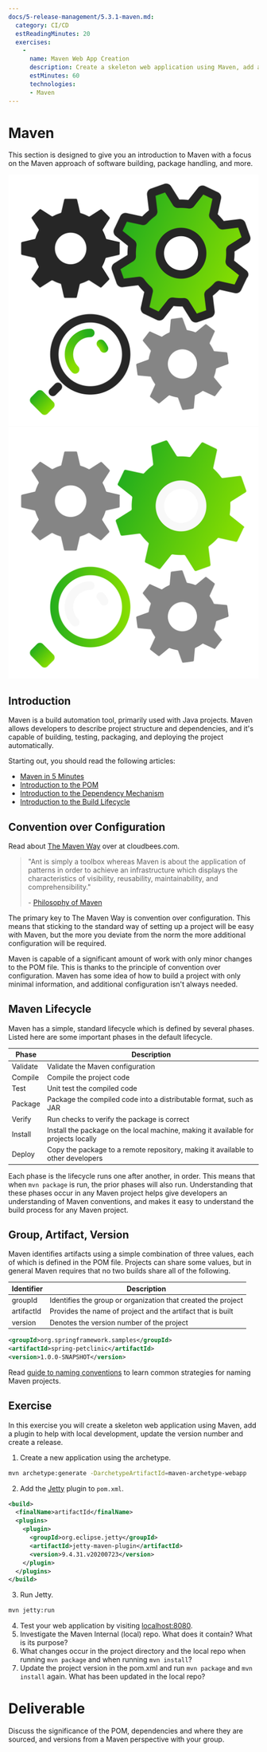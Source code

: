```yaml
---
docs/5-release-management/5.3.1-maven.md:
  category: CI/CD
  estReadingMinutes: 20
  exercises:
    -
      name: Maven Web App Creation
      description: Create a skeleton web application using Maven, add a plugin to help with local development, update the version number and create a release.
      estMinutes: 60
      technologies:
      - Maven
---
```


# Maven

This section is designed to give you an introduction to Maven with a focus on the Maven approach of software building, package handling, and more.

![compile image](img5/compile_light.svg ':size=100x100 :class=light-mode-icon :alt= compile image; light mode')
![compile image](img5/compile_dark.svg ':size=100x100 :class=dark-mode-icon :alt= compile image; dark mode')

## Introduction

Maven is a build automation tool, primarily used with Java projects.
Maven allows developers to describe project structure and dependencies, and
it's capable of building, testing, packaging, and deploying the project
automatically.

Starting out, you should read the following articles:

- [Maven in 5 Minutes](https://maven.apache.org/guides/getting-started/maven-in-five-minutes.html)
- [Introduction to the POM](https://maven.apache.org/guides/introduction/introduction-to-the-pom.html)
- [Introduction to the Dependency Mechanism](https://maven.apache.org/guides/introduction/introduction-to-dependency-mechanism.html)
- [Introduction to the Build Lifecycle](https://maven.apache.org/guides/introduction/introduction-to-the-lifecycle.html)

## Convention over Configuration

Read about [The Maven Way](https://www.cloudbees.com/blog/maven-way) over at cloudbees.com.

>"Ant is simply a toolbox whereas Maven is about the application of patterns in order to achieve an infrastructure which displays the characteristics of visibility, reusability, maintainability, and comprehensibility."
>
> \- [Philosophy of Maven](https://maven.apache.org/background/philosophy-of-maven.html)

The primary key to The Maven Way is convention over configuration. This means
that sticking to the standard way of setting up a project will be easy with
Maven, but the more you deviate from the norm the more additional configuration
will be required.

Maven is capable of a significant amount of work with only minor changes to
the POM file. This is thanks to the principle of convention over configuration.
Maven has some idea of how to build a project with only minimal information,
and additional configuration isn't always needed.

## Maven Lifecycle

Maven has a simple, standard lifecycle which is defined by several phases.
Listed here are some important phases in the default lifecycle.

| Phase    | Description                                                                        |
|----------|------------------------------------------------------------------------------------|
| Validate | Validate the Maven configuration                                                   |
| Compile  | Compile the project code                                                           |
| Test     | Unit test the compiled code                                                        |
| Package  | Package the compiled code into a distributable format, such as JAR                 |
| Verify   | Run checks to verify the package is correct                                        |
| Install  | Install the package on the local machine, making it available for projects locally |
| Deploy   | Copy the package to a remote repository, making it available to other developers   |

Each phase is the lifecycle runs one after another, in order. This means that
when `mvn package` is run, the prior phases will also run. Understanding that
these phases occur in any Maven project helps give developers an understanding
of Maven conventions, and makes it easy to understand the build process for
any Maven project.

## Group, Artifact, Version

Maven identifies artifacts using a simple combination of three values, each
of which is defined in the POM file. Projects can share some values, but in
general Maven requires that no two builds share all of the following.

| Identifier | Description                                                   |
|------------|---------------------------------------------------------------|
| groupId    | Identifies the group or organization that created the project |
| artifactId | Provides the name of project and the artifact that is built   |
| version    | Denotes the version number of the project                     |

```xml
<groupId>org.springframework.samples</groupId>
<artifactId>spring-petclinic</artifactId>
<version>1.0.0-SNAPSHOT</version>
```

Read [guide to naming conventions](https://maven.apache.org/guides/mini/guide-naming-conventions.html)
to learn common strategies for naming Maven projects.

## Exercise

In this exercise you will create a skeleton web application using Maven, add a plugin to help with local development, update the version number and create a release.

 1. Create a new application using the archetype.

```bash
mvn archetype:generate -DarchetypeArtifactId=maven-archetype-webapp
```

 2. Add the [Jetty](https://www.eclipse.org/jetty/documentation/current/jetty-maven-plugin.html) plugin to `pom.xml`.

  ```xml
  <build>
    <finalName>artifactId</finalName>
    <plugins>
      <plugin>
        <groupId>org.eclipse.jetty</groupId>
        <artifactId>jetty-maven-plugin</artifactId>
        <version>9.4.31.v20200723</version>
      </plugin>
    </plugins>
  </build>
  ```

 3. Run Jetty.

```bash
mvn jetty:run
```

 4. Test your web application by visiting [localhost:8080](http://localhost:8080/).
 5. Investigate the Maven Internal (local) repo. What does it contain? What is its purpose?
 6. What changes occur in the project directory and the local repo when running `mvn package` and when running `mvn install`?
 7. Update the project version in the pom.xml and run `mvn package` and `mvn install` again. What has been updated in the local repo?

# Deliverable

Discuss the significance of the POM, dependencies and where they are sourced, and versions from a Maven perspective with your group.
